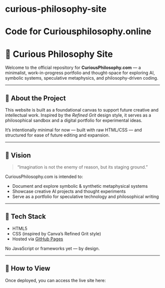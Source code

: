 # curious-philosophy-site
# Code for Curiousphilosophy.online

# 🌌 Curious Philosophy Site

Welcome to the official repository for **CuriousPhilosophy.com** — a minimalist, work-in-progress portfolio and thought-space for exploring AI, symbolic systems, speculative metaphysics, and philosophy-driven coding.

---

## 📖 About the Project

This website is built as a foundational canvas to support future creative and intellectual work. Inspired by the *Refined Grit* design style, it serves as a philosophical sandbox and a digital portfolio for experimental ideas.

It’s intentionally minimal for now — built with raw HTML/CSS — and structured for ease of future editing and expansion.

---

## 🎯 Vision

> “Imagination is not the enemy of reason, but its staging ground.”

CuriousPhilosophy.com is intended to:

- Document and explore symbolic & synthetic metaphysical systems
- Showcase creative AI projects and thought experiments
- Serve as a portfolio for speculative technology and philosophical writing

---

## 🔧 Tech Stack

- HTML5
- CSS (inspired by Canva’s Refined Grit style)
- Hosted via [GitHub Pages](https://pages.github.com)

No JavaScript or frameworks yet — by design.

---

## 🚀 How to View

Once deployed, you can access the live site here:

